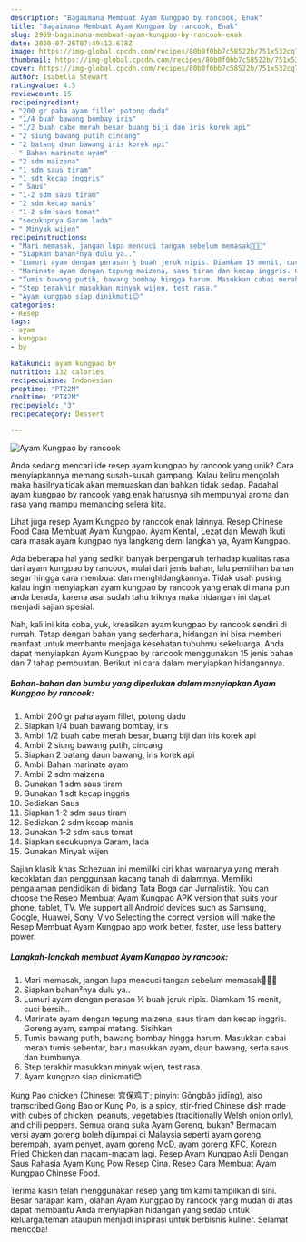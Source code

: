 ```yaml
---
description: "Bagaimana Membuat Ayam Kungpao by rancook, Enak"
title: "Bagaimana Membuat Ayam Kungpao by rancook, Enak"
slug: 2969-bagaimana-membuat-ayam-kungpao-by-rancook-enak
date: 2020-07-26T07:49:12.678Z
image: https://img-global.cpcdn.com/recipes/80b8f0bb7c58522b/751x532cq70/ayam-kungpao-by-rancook-foto-resep-utama.jpg
thumbnail: https://img-global.cpcdn.com/recipes/80b8f0bb7c58522b/751x532cq70/ayam-kungpao-by-rancook-foto-resep-utama.jpg
cover: https://img-global.cpcdn.com/recipes/80b8f0bb7c58522b/751x532cq70/ayam-kungpao-by-rancook-foto-resep-utama.jpg
author: Isabella Stewart
ratingvalue: 4.5
reviewcount: 15
recipeingredient:
- "200 gr paha ayam fillet potong dadu"
- "1/4 buah bawang bombay iris"
- "1/2 buah cabe merah besar buang biji dan iris korek api"
- "2 siung bawang putih cincang"
- "2 batang daun bawang iris korek api"
- " Bahan marinate ayam"
- "2 sdm maizena"
- "1 sdm saus tiram"
- "1 sdt kecap inggris"
- " Saus"
- "1-2 sdm saus tiram"
- "2 sdm kecap manis"
- "1-2 sdm saus tomat"
- "secukupnya Garam lada"
- " Minyak wijen"
recipeinstructions:
- "Mari memasak, jangan lupa mencuci tangan sebelum memasak👩🏻‍🍳"
- "Siapkan bahan²nya dulu ya.."
- "Lumuri ayam dengan perasan ½ buah jeruk nipis. Diamkam 15 menit, cuci bersih.."
- "Marinate ayam dengan tepung maizena, saus tiram dan kecap inggris. Goreng ayam, sampai matang. Sisihkan"
- "Tumis bawang putih, bawang bombay hingga harum. Masukkan cabai merah tumis sebentar, baru masukkan ayam, daun bawang, serta saus dan bumbunya."
- "Step terakhir masukkan minyak wijen, test rasa."
- "Ayam kungpao siap dinikmati😊"
categories:
- Resep
tags:
- ayam
- kungpao
- by

katakunci: ayam kungpao by 
nutrition: 132 calories
recipecuisine: Indonesian
preptime: "PT22M"
cooktime: "PT42M"
recipeyield: "3"
recipecategory: Dessert

---
```



![Ayam Kungpao by rancook](https://img-global.cpcdn.com/recipes/80b8f0bb7c58522b/751x532cq70/ayam-kungpao-by-rancook-foto-resep-utama.jpg)

Anda sedang mencari ide resep ayam kungpao by rancook yang unik? Cara menyiapkannya memang susah-susah gampang. Kalau keliru mengolah maka hasilnya tidak akan memuaskan dan bahkan tidak sedap. Padahal ayam kungpao by rancook yang enak harusnya sih mempunyai aroma dan rasa yang mampu memancing selera kita.

Lihat juga resep Ayam Kungpao by rancook enak lainnya. Resep Chinese Food Cara Membuat Ayam Kungpao. Ayam Kental, Lezat dan Mewah Ikuti cara masak ayam kungpao nya langkang demi langkah ya, Ayam Kungpao.

Ada beberapa hal yang sedikit banyak berpengaruh terhadap kualitas rasa dari ayam kungpao by rancook, mulai dari jenis bahan, lalu pemilihan bahan segar hingga cara membuat dan menghidangkannya. Tidak usah pusing kalau ingin menyiapkan ayam kungpao by rancook yang enak di mana pun anda berada, karena asal sudah tahu triknya maka hidangan ini dapat menjadi sajian spesial.


Nah, kali ini kita coba, yuk, kreasikan ayam kungpao by rancook sendiri di rumah. Tetap dengan bahan yang sederhana, hidangan ini bisa memberi manfaat untuk membantu menjaga kesehatan tubuhmu sekeluarga. Anda dapat menyiapkan Ayam Kungpao by rancook menggunakan 15 jenis bahan dan 7 tahap pembuatan. Berikut ini cara dalam menyiapkan hidangannya.

<!--inarticleads1-->

##### Bahan-bahan dan bumbu yang diperlukan dalam menyiapkan Ayam Kungpao by rancook:

1. Ambil 200 gr paha ayam fillet, potong dadu
1. Siapkan 1/4 buah bawang bombay, iris
1. Ambil 1/2 buah cabe merah besar, buang biji dan iris korek api
1. Ambil 2 siung bawang putih, cincang
1. Siapkan 2 batang daun bawang, iris korek api
1. Ambil  Bahan marinate ayam
1. Ambil 2 sdm maizena
1. Gunakan 1 sdm saus tiram
1. Gunakan 1 sdt kecap inggris
1. Sediakan  Saus
1. Siapkan 1-2 sdm saus tiram
1. Sediakan 2 sdm kecap manis
1. Gunakan 1-2 sdm saus tomat
1. Siapkan secukupnya Garam, lada
1. Gunakan  Minyak wijen


Sajian klasik khas Schezuan ini memiliki ciri khas warnanya yang merah kecoklatan dan penggunaan kacang tanah di dalamnya. Memiliki pengalaman pendidikan di bidang Tata Boga dan Jurnalistik. You can choose the Resep Membuat Ayam Kungpao APK version that suits your phone, tablet, TV. We support all Android devices such as Samsung, Google, Huawei, Sony, Vivo Selecting the correct version will make the Resep Membuat Ayam Kungpao app work better, faster, use less battery power. 

<!--inarticleads2-->

##### Langkah-langkah membuat Ayam Kungpao by rancook:

1. Mari memasak, jangan lupa mencuci tangan sebelum memasak👩🏻‍🍳
1. Siapkan bahan²nya dulu ya..
1. Lumuri ayam dengan perasan ½ buah jeruk nipis. Diamkam 15 menit, cuci bersih..
1. Marinate ayam dengan tepung maizena, saus tiram dan kecap inggris. Goreng ayam, sampai matang. Sisihkan
1. Tumis bawang putih, bawang bombay hingga harum. Masukkan cabai merah tumis sebentar, baru masukkan ayam, daun bawang, serta saus dan bumbunya.
1. Step terakhir masukkan minyak wijen, test rasa.
1. Ayam kungpao siap dinikmati😊


Kung Pao chicken (Chinese: 宫保鸡丁; pinyin: Gōngbǎo jīdīng), also transcribed Gong Bao or Kung Po, is a spicy, stir-fried Chinese dish made with cubes of chicken, peanuts, vegetables (traditionally Welsh onion only), and chili peppers. Semua orang suka Ayam Goreng, bukan? Bermacam versi ayam goreng boleh dijumpai di Malaysia seperti ayam goreng berempah, ayam penyet, ayam goreng McD, ayam goreng KFC, Korean Fried Chicken dan macam-macam lagi. Resep Ayam Kungpao Asli Dengan Saus Rahasia Ayam Kung Pow Resep Cina. Resep Cara Membuat Ayam Kungpao Chinese Food. 

Terima kasih telah menggunakan resep yang tim kami tampilkan di sini. Besar harapan kami, olahan Ayam Kungpao by rancook yang mudah di atas dapat membantu Anda menyiapkan hidangan yang sedap untuk keluarga/teman ataupun menjadi inspirasi untuk berbisnis kuliner. Selamat mencoba!
